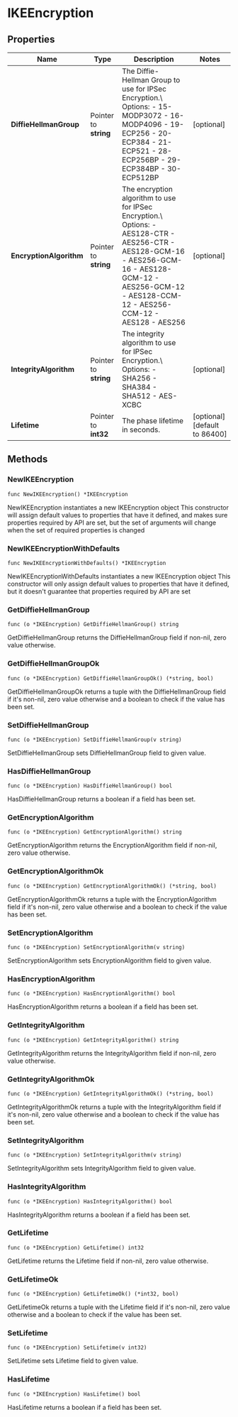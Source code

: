 # IKEEncryption

## Properties

|Name | Type | Description | Notes|
|------------ | ------------- | ------------- | -------------|
|**DiffieHellmanGroup** | Pointer to **string** | The Diffie-Hellman Group to use for IPSec Encryption.\\ Options:   - 15-MODP3072   - 16-MODP4096   - 19-ECP256   - 20-ECP384   - 21-ECP521   - 28-ECP256BP   - 29-ECP384BP   - 30-ECP512BP  | [optional] |
|**EncryptionAlgorithm** | Pointer to **string** | The encryption algorithm to use for IPSec Encryption.\\ Options: - AES128-CTR - AES256-CTR - AES128-GCM-16 - AES256-GCM-16 - AES128-GCM-12 - AES256-GCM-12 - AES128-CCM-12 - AES256-CCM-12 - AES128 - AES256  | [optional] |
|**IntegrityAlgorithm** | Pointer to **string** | The integrity algorithm to use for IPSec Encryption.\\ Options: - SHA256 - SHA384 - SHA512 - AES-XCBC  | [optional] |
|**Lifetime** | Pointer to **int32** | The phase lifetime in seconds. | [optional] [default to 86400]|

## Methods

### NewIKEEncryption

`func NewIKEEncryption() *IKEEncryption`

NewIKEEncryption instantiates a new IKEEncryption object
This constructor will assign default values to properties that have it defined,
and makes sure properties required by API are set, but the set of arguments
will change when the set of required properties is changed

### NewIKEEncryptionWithDefaults

`func NewIKEEncryptionWithDefaults() *IKEEncryption`

NewIKEEncryptionWithDefaults instantiates a new IKEEncryption object
This constructor will only assign default values to properties that have it defined,
but it doesn't guarantee that properties required by API are set

### GetDiffieHellmanGroup

`func (o *IKEEncryption) GetDiffieHellmanGroup() string`

GetDiffieHellmanGroup returns the DiffieHellmanGroup field if non-nil, zero value otherwise.

### GetDiffieHellmanGroupOk

`func (o *IKEEncryption) GetDiffieHellmanGroupOk() (*string, bool)`

GetDiffieHellmanGroupOk returns a tuple with the DiffieHellmanGroup field if it's non-nil, zero value otherwise
and a boolean to check if the value has been set.

### SetDiffieHellmanGroup

`func (o *IKEEncryption) SetDiffieHellmanGroup(v string)`

SetDiffieHellmanGroup sets DiffieHellmanGroup field to given value.

### HasDiffieHellmanGroup

`func (o *IKEEncryption) HasDiffieHellmanGroup() bool`

HasDiffieHellmanGroup returns a boolean if a field has been set.

### GetEncryptionAlgorithm

`func (o *IKEEncryption) GetEncryptionAlgorithm() string`

GetEncryptionAlgorithm returns the EncryptionAlgorithm field if non-nil, zero value otherwise.

### GetEncryptionAlgorithmOk

`func (o *IKEEncryption) GetEncryptionAlgorithmOk() (*string, bool)`

GetEncryptionAlgorithmOk returns a tuple with the EncryptionAlgorithm field if it's non-nil, zero value otherwise
and a boolean to check if the value has been set.

### SetEncryptionAlgorithm

`func (o *IKEEncryption) SetEncryptionAlgorithm(v string)`

SetEncryptionAlgorithm sets EncryptionAlgorithm field to given value.

### HasEncryptionAlgorithm

`func (o *IKEEncryption) HasEncryptionAlgorithm() bool`

HasEncryptionAlgorithm returns a boolean if a field has been set.

### GetIntegrityAlgorithm

`func (o *IKEEncryption) GetIntegrityAlgorithm() string`

GetIntegrityAlgorithm returns the IntegrityAlgorithm field if non-nil, zero value otherwise.

### GetIntegrityAlgorithmOk

`func (o *IKEEncryption) GetIntegrityAlgorithmOk() (*string, bool)`

GetIntegrityAlgorithmOk returns a tuple with the IntegrityAlgorithm field if it's non-nil, zero value otherwise
and a boolean to check if the value has been set.

### SetIntegrityAlgorithm

`func (o *IKEEncryption) SetIntegrityAlgorithm(v string)`

SetIntegrityAlgorithm sets IntegrityAlgorithm field to given value.

### HasIntegrityAlgorithm

`func (o *IKEEncryption) HasIntegrityAlgorithm() bool`

HasIntegrityAlgorithm returns a boolean if a field has been set.

### GetLifetime

`func (o *IKEEncryption) GetLifetime() int32`

GetLifetime returns the Lifetime field if non-nil, zero value otherwise.

### GetLifetimeOk

`func (o *IKEEncryption) GetLifetimeOk() (*int32, bool)`

GetLifetimeOk returns a tuple with the Lifetime field if it's non-nil, zero value otherwise
and a boolean to check if the value has been set.

### SetLifetime

`func (o *IKEEncryption) SetLifetime(v int32)`

SetLifetime sets Lifetime field to given value.

### HasLifetime

`func (o *IKEEncryption) HasLifetime() bool`

HasLifetime returns a boolean if a field has been set.


